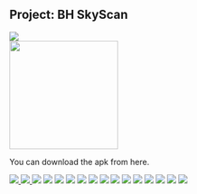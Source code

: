 
## Project: BH SkyScan
<img src="Icon.png"><br/>
<img src="images/illustration_1.png" width=192px;>
<p>You can download the apk from here. </p>
<a href="release/app-release_V0.0.1.apk">
	<img src="images/apk-file-format.png">
</a>
<a href="https://youtu.be/CtgyBNhcfa8" target="_blank">
	<img src="images/video_for_demo.png">
</a>

<img src="images/Slide01.png">
<img src="images/Slide02.png">
<img src="images/Slide03.png">
<img src="images/Slide04.png">
<img src="images/Slide05.png">
<img src="images/Slide06.png">
<img src="images/Slide07.png">
<img src="images/Slide08.png">
<img src="images/Slide09.png">
<img src="images/Slide10.png">
<img src="images/Slide11.png">
<img src="images/Slide12.png">
<img src="images/Slide13.png">
<img src="images/Slide14.png">
